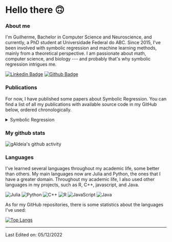 # Hello there :upside_down_face:

### About me

I'm Guilherme, Bachelor in Computer Science and Neuroscience, and currently, a PhD student at Universidade Federal do ABC. Since 2015, I've been involved with symbolic regression and machine learning methods, mainly from a theoretical perspective. I am passionate about math, computer science, and biology --- and probably that's why symbolic regression intrigues me.

[![Linkedin Badge](https://img.shields.io/badge/-LinkedIn-blue?style=flat-square&logo=Linkedin&logoColor=white&link=https://www.linkedin.com/in/guilherme-aldeia-0a8a0b21b/)](https://www.linkedin.com/in/guilherme-aldeia-0a8a0b21b/)
[![Github Badge](https://img.shields.io/badge/-Github-000?style=flat-square&logo=Github&logoColor=white&link=https://github.com/gAldeia)](https://github.com/gAldeia)
 
### Publications

For now, I have published some papers about Symbolic Regression. You can find a list of all my publications with available source code in my GitHub below, ordered chronologically.

<details>
  <summary>Symbolic Regression</summary>
  
  * [Lightweight symbolic regression with the interaction-transformation representation](https://ieeexplore.ieee.org/abstract/document/8477951) ([:open_file_folder: github repo](https://github.com/gAldeia/laboratory-assistant))
  * [A Parametric Study of Interaction-Transformation Evolutionary Algorithm for Symbolic Regression](https://ieeexplore.ieee.org/abstract/document/9185521) ([:open_file_folder: github repo](https://github.com/gAldeia/sensitivity-analysis-ITSR))
  * [Interaction–Transformation Evolutionary Algorithm for Symbolic Regression](https://direct.mit.edu/evco/article-abstract/29/3/367/97354/Interaction-Transformation-Evolutionary-Algorithm) ([:open_file_folder: github repo](https://github.com/gAldeia/experiments-ITEA-paper))
  * [Measuring feature importance of symbolic regression models using partial effects](https://dl.acm.org/doi/abs/10.1145/3449639.3459302) ([:open_file_folder: github repo](https://github.com/gAldeia/partial-effects-ITEA))
  * [Interpretability in symbolic regression: a benchmark of explanatory methods using the Feynman data set](https://link.springer.com/article/10.1007/s10710-022-09435-x) ([:open_file_folder: github repo](https://github.com/gAldeia/iirsBenchmark))
  * [Interaction-transformation evolutionary algorithm with coefficients optimization](https://dl.acm.org/doi/abs/10.1145/3520304.3533987) ([:open_file_folder: github repo](https://github.com/gAldeia/itea-julia))
  
</details>

### My github stats

<!--
![gAldeia's github stats](https://github-readme-stats.vercel.app/api?username=gAldeia&show_icons=true&theme=merko)
-->

![gAldeia's github activity](https://github-readme-streak-stats.herokuapp.com/?user=gAldeia&theme=tokyonight&hide_border=true)

### Languages

I've learned several languages throughout my academic life, some better than others. My main languages now are Julia and Python, the ones that I have a greater domain. Throughout my academic life, I also used other languages in my projects, such as R, C++, javascript, and Java.

![Julia](https://img.shields.io/badge/-Julia-9558B2?style=flat-square&logo=julia&logoColor=white)
![Python](https://img.shields.io/badge/python-3670A0?style=flat-square&logo=python&logoColor=ffdd54)
![C++](https://img.shields.io/badge/c++-%2300599C.svg?style=flat-square&logo=c%2B%2B&logoColor=white)
![R](https://img.shields.io/badge/r-%23276DC3.svg?style=flat-square&logo=r&logoColor=white)
![JavaScript](https://img.shields.io/badge/javascript-%23323330.svg?style=flat-square&logo=javascript&logoColor=%23F7DF1E)
![Java](https://img.shields.io/badge/java-%23ED8B00.svg?style=flat-badge&logo=java&logoColor=white)

As for my GitHub repositories, there is some statistics about the languages I've used:

[![Top Langs](https://github-readme-stats.vercel.app/api/top-langs/?username=gAldeia&layout=compact&hide=jupyter%20notebook,html)](https://github.com/anuraghazra/github-readme-stats)

-----
Last Edited on: 05/12/2022
